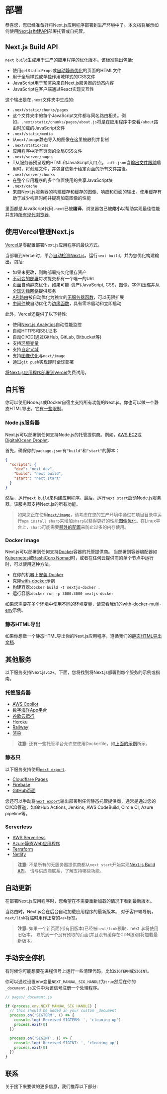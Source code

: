 # 部署

恭喜您，您已经准备好将Next.js应用程序部署到生产环境中了。本文档将展示如何使用[Next.js构建API](#nextjs-build-api)部署托管或自托管。

## Next.js Build API

`next build`生成用于生产的应用程序的优化版本。该标准输出包括:

- 使用`getStaticProps`或[自动静态优化](/guide/advanced-features/automatic-static-optimization)的页面的HTML文件
- 用于全局样式或单独作用域样式的CSS文件
- JavaScript用于预渲染来自Next.js服务器的动态内容
- JavaScript在客户端通过React实现交互性

这个输出是在`.next`文件夹中生成的:

- `.next/static/chunks/pages`
- 这个文件夹中的每个JavaScript文件都与同名路由相关。例如，`.next/static/chunks/pages/about.js`将是在应用程序中查看`/about`路由时加载的JavaScript文件
- `.next/static/media`
- 从`next/image`静态导入的图像在这里被散列并复制
- `.next/static/css`
- 应用程序中所有页面的全局CSS文件
- `.next/server/pages`
- T从服务器预呈现的HTML和JavaScript入口点。`.nft.json`当[输出文件跟踪](/guide/advanced-features/output-file-tracing)启用时，将创建文件，并包含依赖于给定页面的所有文件路径。
- `.next/server/chunks`
- 在整个应用程序的多个位置使用的共享JavaScript块
- `.next/cache`
- 来自Next.js服务器的构建缓存和缓存的图像、响应和页面的输出。使用缓存有助于减少构建时间并提高加载图像的性能

里面都是JavaScript代码`.next`已被**编译**，浏览器包已被**缩小**以帮助实现最佳性能并支持[所有现代浏览器](/guide/basic-features/supported-browsers-features).

## 使用Vercel管理Next.js

[Vercel](https://vercel.com?utm_source=next-site&utm_medium=docs&utm_campaign=next-website)是零配置部署Next.js应用程序的最快方式。

当部署到Vercel时，平台[自动检测Next.js](https://vercel.com/solutions/nextjs?utm_source=next-site&utm_medium=docs&utm_campaign=next-website)，运行`next build`，并为您优化构建输出，包括:

- 如果未更改，则跨部署持久化缓存资产
- [不可变的部署](https://vercel.com/features/previews?utm_source=next-site&utm_medium=docs&utm_campaign=next-website)每次提交都有一个唯一的URL
- [页面](/guide/basic-features/pages)自动静态优化，如果可能-资产(JavaScript, CSS，图像，字体)压缩并从[全球边缘网络](https://vercel.com/features/infrastructure?utm_source=next-site&utm_medium=docs&utm_campaign=next-website)提供服务
- [API路由](/guide/api-routes/introduction)被自动优化为独立的[无服务器函数](https://vercel.com/features/infrastructure?utm_source=next-site&utm_medium=docs&utm_campaign=next-website)，可以无限扩展
- [中间件](/middleware)被自动优化为[边缘函数](https://vercel.com/features/edge-functions?utm_source=next-site&utm_medium=docs&utm_campaign=next-website)，具有零冷启动和立即启动

此外，Vercel还提供了以下特性:

- 使用[Next.js Analytics](https://vercel.com/analytics?utm_source=next-site&utm_medium=docs&utm_campaign=next-website)自动性能监控
- 自动HTTPS和SSL证书
- 自动CI/CD(通过GitHub, GitLab, Bitbucket等)
- 支持[环境变量](https://vercel.com/docs/environment-variables?utm_source=next-site&utm_medium=docs&utm_campaign=next-website)
- 支持[自定义域](https://vercel.com/docs/custom-domains?utm_source=next-site&utm_medium=docs&utm_campaign=next-website)
- 支持[图像优化](/guide/basic-features/image-optimization)与`next/image`
- 通过`git push`实现即时全球部署

[将Next.js应用程序部署到Vercel](https://vercel.com/new/git/external?repository-url=https://github.com/vercel/next.js/tree/canary/examples/hello-world&project-name=hello-world&repository-name=hello-world&utm_source=next-site&utm_medium=docs&utm_campaign=next-website)免费试用。

## 自托管

你可以使用Node.js或Docker自宿主支持所有功能的Next.js。你也可以做一个静态HTML导出，它[有一些限制](/guide/advanced-features/static-html-export)。

### Node.js服务器

Next.js可以部署到任何支持Node.js的托管提供商。例如，[AWS EC2](https://aws.amazon.com/ec2/)或[DigitalOcean Droplet](https://www.digitalocean.com/products/droplets/).

首先，确保你的`package.json`有`"build"`和`"start"`的脚本：

```json
{
  "scripts": {
    "dev": "next dev",
    "build": "next build",
    "start": "next start"
  }
}
```

然后，运行`next build`来构建应用程序。最后，运行`next start`启动Node.js服务器。该服务器支持Next.js的所有功能。

> 如果您正在使用[`next/image`](/guide/basic-features/image-optimization)，请考虑在您的生产环境中通过在项目目录中运行`npm install sharp`来增加`sharp`以获得更好的性能[图像优化](/guide/basic-features/image-optimization)。在Linux平台上，`sharp`可能需要[额外的配置](https://sharp.pixelplumbing.com/install#linux-memory-allocator)来防止过多的内存使用。

### Docker Image

Next.js可以部署到任何支持[Docker](https://www.docker.com/)容器的托管提供商。
当部署到容器编配器如[Kubernetes](https://kubernetes.io/)或[HashiCorp Nomad](https://www.nomadproject.io/)时，或者在任何云提供商的单个节点中运行时，可以使用这种方法。

- 在你的机器上[安装 Docker](https://docs.docker.com/get-docker/)
- 克隆[with-docker](https://github.com/vercel/next.js/tree/canary/examples/with-docker)示例
- 构建容器:`docker build -t nextjs-docker .`
- 运行容器:`docker run -p 3000:3000 nextjs-docker`

如果您需要在多个环境中使用不同的环境变量，请查看我们的[with-docker-multi-env](https://github.com/vercel/next.js/tree/canary/examples/with-docker-multi-env)示例。

### 静态HTML导出

如果你想做一个静态HTML导出你的Next.js应用程序，遵循我们的[静态HTML导出文档](/guide/advanced-features/static-html-export).

## 其他服务

以下服务支持Next.js`v12+`。下面，您将找到将Next.js部署到每个服务的示例或指南。

### 托管服务器

- [AWS Copilot](https://aws.github.io/copilot-cli/)
- [数字海洋App平台](https://docs.digitalocean.com/tutorials/app-nextjs-deploy/)
- [谷歌云运行](https://github.com/vercel/next.js/tree/canary/examples/with-docker)
- [Heroku](https://elements.heroku.com/buildpacks/mars/heroku-nextjs)
- [Railway](https://railway.app/new/starters/nextjs-prisma)
- [渲染](https://render.com/docs/deploy-nextjs-app)

> **注意:** 还有一些托管平台允许您使用Dockerfile，如[上面的示例](/deployment#docker-image)所示。

### 静态只

以下服务支持使用[`next export`](/guide/advanced-features/static-html-export).

- [Cloudflare Pages](https://developers.cloudflare.com/pages/framework-guides/deploy-a-nextjs-site/)
- [Firebase](https://github.com/vercel/next.js/tree/canary/examples/with-firebase-hosting)
- [GitHub页面](https://github.com/vercel/next.js/tree/canary/examples/github-pages)

您还可以手动将[`next export`](/guide/advanced-features/static-html-export)输出部署到任何静态托管提供商，通常是通过您的CI/CD管道，如GitHub Actions, Jenkins, AWS CodeBuild, Circle CI, Azure pipeline等。

### Serverless

- [AWS Serverless](https://github.com/serverless-nextjs/serverless-next.js)
- [Azure静态Web应用程序](https://learn.microsoft.com/en-us/azure/static-web-apps/nextjs)
- [Terraform](https://github.com/milliHQ/terraform-aws-next-js)
- [Netlify](https://docs.netlify.com/integrations/frameworks/next-js)

> **注意:** 不是所有的无服务器提供商都从`next start`开始实现[Next.js Build API](/deployment#nextjs-build-api)。
请与供应商联系，了解支持哪些功能。

## 自动更新

在部署Next.js应用程序时，您希望在不需要重新加载的情况下看到最新版本。

当路由时，Next.js会在后台自动加载应用程序的最新版本。
对于客户端导航，`next/link`将临时用作正常的`<a>`标签。

> **注意:** 如果一个新页面(带有旧版本)已经被`next/link`预取，next .js将使用旧版本。
导航到一个没有预取的页面(并且没有缓存在CDN级别)将加载最新版本。

## 手动安全停机

有时候你可能想要在进程信号上运行一些清理代码，比如`SIGTERM`或`SIGINT`。

你可以通过设置env变量`NEXT_MANUAL_SIG_HANDLE`为`true`然后在你的`_document.js`文件中为该信号注册一个处理程序。

```js
// pages/_document.js

if (process.env.NEXT_MANUAL_SIG_HANDLE) {
  // this should be added in your custom _document
  process.on('SIGTERM', () => {
    console.log('Received SIGTERM: ', 'cleaning up')
    process.exit(0)
  })

  process.on('SIGINT', () => {
    console.log('Received SIGINT: ', 'cleaning up')
    process.exit(0)
  })
}
```

## 联系

关于接下来要做的更多信息，我们推荐以下部分:


